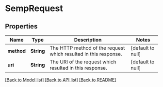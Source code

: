 # SempRequest

## Properties
Name | Type | Description | Notes
------------ | ------------- | ------------- | -------------
**method** | **String** | The HTTP method of the request which resulted in this response. | [default to null]
**uri** | **String** | The URI of the request which resulted in this response. | [default to null]

[[Back to Model list]](../README.md#documentation-for-models) [[Back to API list]](../README.md#documentation-for-api-endpoints) [[Back to README]](../README.md)


